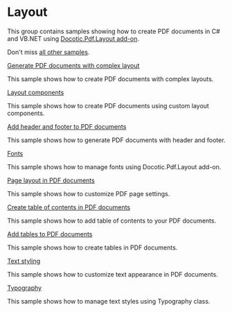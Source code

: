 # Layout
This group contains samples showing how to create PDF documents in C# and VB.NET using [Docotic.Pdf.Layout add-on](https://www.nuget.org/packages/BitMiracle.Docotic.Pdf.Layout/).

Don't miss [all other samples](/Samples).

[Generate PDF documents with complex layout](/Samples/Layout/ComplexLayout)

This sample shows how to create PDF documents with complex layouts.

[Layout components](/Samples/Layout/Components)

This sample shows how to create PDF documents using custom layout components.

[Add header and footer to PDF documents](/Samples/Layout/HeaderFooter)

This sample shows how to generate PDF documents with header and footer.

[Fonts](/Samples/Layout/Fonts)

This sample shows how to manage fonts using Docotic.Pdf.Layout add-on.

[Page layout in PDF documents](/Samples/Layout/Pages)

This sample shows how to customize PDF page settings.

[Create table of contents in PDF documents](/Samples/Layout/TableOfContents)

This sample shows how to add table of contents to your PDF documents.

[Add tables to PDF documents](/Samples/Layout/Tables)

This sample shows how to create tables in PDF documents.

[Text styling](/Samples/Layout/TextStyling)

This sample shows how to customize text appearance in PDF documents.

[Typography](/Samples/Layout/Typography)

This sample shows how to manage text styles using Typography class.
